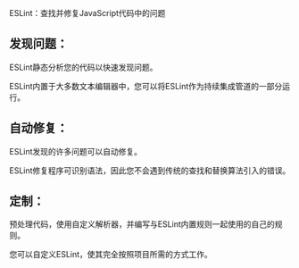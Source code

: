ESLint：查找并修复JavaScript代码中的问题

## 发现问题：

 ESLint静态分析您的代码以快速发现问题。

ESLint内置于大多数文本编辑器中，您可以将ESLint作为持续集成管道的一部分运行。 

## 自动修复：

 ESLint发现的许多问题可以自动修复。

ESLint修复程序可识别语法，因此您不会遇到传统的查找和替换算法引入的错误。 

## 定制：

 预处理代码，使用自定义解析器，并编写与ESLint内置规则一起使用的自己的规则。

您可以自定义ESLint，使其完全按照项目所需的方式工作。 